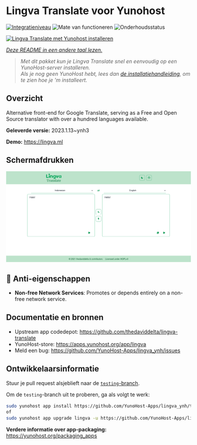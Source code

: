 <!--
NB: Deze README is automatisch gegenereerd door <https://github.com/YunoHost/apps/tree/master/tools/readme_generator>
Hij mag NIET handmatig aangepast worden.
-->

# Lingva Translate voor Yunohost

[![Integratieniveau](https://apps.yunohost.org/badge/integration/lingva)](https://ci-apps.yunohost.org/ci/apps/lingva/)
![Mate van functioneren](https://apps.yunohost.org/badge/state/lingva)
![Onderhoudsstatus](https://apps.yunohost.org/badge/maintained/lingva)

[![Lingva Translate met Yunohost installeren](https://install-app.yunohost.org/install-with-yunohost.svg)](https://install-app.yunohost.org/?app=lingva)

*[Deze README in een andere taal lezen.](./ALL_README.md)*

> *Met dit pakket kun je Lingva Translate snel en eenvoudig op een YunoHost-server installeren.*  
> *Als je nog geen YunoHost hebt, lees dan [de installatiehandleiding](https://yunohost.org/install), om te zien hoe je 'm installeert.*

## Overzicht

Alternative front-end for Google Translate, serving as a Free and Open Source translator with over a hundred languages available.


**Geleverde versie:** 2023.1.13~ynh3

**Demo:** <https://lingva.ml>

## Schermafdrukken

![Schermafdrukken van Lingva Translate](./doc/screenshots/lingva-id-en.png)

## :red_circle: Anti-eigenschappen

- **Non-free Network Services**: Promotes or depends entirely on a non-free network service.

## Documentatie en bronnen

- Upstream app codedepot: <https://github.com/thedaviddelta/lingva-translate>
- YunoHost-store: <https://apps.yunohost.org/app/lingva>
- Meld een bug: <https://github.com/YunoHost-Apps/lingva_ynh/issues>

## Ontwikkelaarsinformatie

Stuur je pull request alsjeblieft naar de [`testing`-branch](https://github.com/YunoHost-Apps/lingva_ynh/tree/testing).

Om de `testing`-branch uit te proberen, ga als volgt te werk:

```bash
sudo yunohost app install https://github.com/YunoHost-Apps/lingva_ynh/tree/testing --debug
of
sudo yunohost app upgrade lingva -u https://github.com/YunoHost-Apps/lingva_ynh/tree/testing --debug
```

**Verdere informatie over app-packaging:** <https://yunohost.org/packaging_apps>
